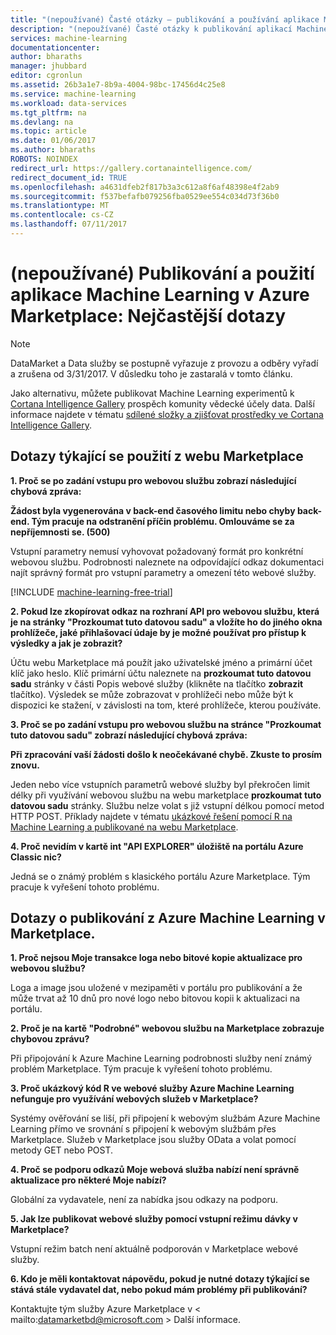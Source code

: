 ```yaml
---
title: "(nepoužívané) Časté otázky – publikování a používání aplikace Machine Learning v Azure Marketplace | Microsoft Docs"
description: "(nepoužívané) Časté otázky k publikování aplikací Machine Learning v Azure Marketplace"
services: machine-learning
documentationcenter: 
author: bharaths
manager: jhubbard
editor: cgronlun
ms.assetid: 26b3a1e7-8b9a-4004-98bc-17456d4c25e8
ms.service: machine-learning
ms.workload: data-services
ms.tgt_pltfrm: na
ms.devlang: na
ms.topic: article
ms.date: 01/06/2017
ms.author: bharaths
ROBOTS: NOINDEX
redirect_url: https://gallery.cortanaintelligence.com/
redirect_document_id: TRUE
ms.openlocfilehash: a4631dfeb2f817b3a3c612a8f6af48398e4f2ab9
ms.sourcegitcommit: f537befafb079256fba0529ee554c034d73f36b0
ms.translationtype: MT
ms.contentlocale: cs-CZ
ms.lasthandoff: 07/11/2017
---
```

# <a name="deprecated-publishing-and-using-machine-learning-apps-in-the-azure-marketplace-faq"></a>(nepoužívané) Publikování a použití aplikace Machine Learning v Azure Marketplace: Nejčastější dotazy

> [!NOTE]
> DataMarket a Data služby se postupně vyřazuje z provozu a odběry vyřadí a zrušena od 3/31/2017. V důsledku toho je zastaralá v tomto článku. 
> 
> Jako alternativu, můžete publikovat Machine Learning experimentů k [Cortana Intelligence Gallery](https://gallery.cortanaintelligence.com/) prospěch komunity vědecké účely data. Další informace najdete v tématu [sdílené složky a zjišťovat prostředky ve Cortana Intelligence Gallery](https://docs.microsoft.com/en-us/azure/machine-learning/machine-learning-gallery-how-to-use-contribute-publish).


## <a name="questions-about-consuming-from-marketplace"></a>Dotazy týkající se použití z webu Marketplace
**1. Proč se po zadání vstupu pro webovou službu zobrazí následující chybová zpráva:**

**Žádost byla vygenerována v back-end časového limitu nebo chyby back-end. Tým pracuje na odstranění příčin problému. Omlouváme se za nepříjemnosti se. (500)**

Vstupní parametry nemusí vyhovovat požadovaný formát pro konkrétní webovou službu. Podrobnosti naleznete na odpovídající odkaz dokumentaci najít správný formát pro vstupní parametry a omezení této webové služby.

[!INCLUDE [machine-learning-free-trial](../../includes/machine-learning-free-trial.md)]

**2. Pokud lze zkopírovat odkaz na rozhraní API pro webovou službu, která je na stránky "Prozkoumat tuto datovou sadu" a vložíte ho do jiného okna prohlížeče, jaké přihlašovací údaje by je možné používat pro přístup k výsledky a jak je zobrazit?**

Účtu webu Marketplace má použít jako uživatelské jméno a primární účet klíč jako heslo. Klíč primární účtu naleznete na **prozkoumat tuto datovou sadu** stránky v části Popis webové služby (klikněte na tlačítko **zobrazit** tlačítko). Výsledek se může zobrazovat v prohlížeči nebo může být k dispozici ke stažení, v závislosti na tom, které prohlížeče, kterou používáte.

**3. Proč se po zadání vstupu pro webovou službu na stránce "Prozkoumat tuto datovou sadu" zobrazí následující chybová zpráva:** 

**Při zpracování vaší žádosti došlo k neočekávané chybě. Zkuste to prosím znovu.**

Jeden nebo více vstupních parametrů webové služby byl překročen limit délky při využívání webovou službu na webu marketplace **prozkoumat tuto datovou sadu** stránky. Službu nelze volat s již vstupní délkou pomocí metod HTTP POST. Příklady najdete v tématu [ukázkové řešení pomocí R na Machine Learning a publikované na webu Marketplace](machine-learning-r-csharp-web-service-examples.md).

**4. Proč nevidím v kartě int "API EXPLORER" úložiště na portálu Azure Classic nic?** 

Jedná se o známý problém s klasického portálu Azure Marketplace. Tým pracuje k vyřešení tohoto problému. 

## <a name="questions-about-publishing-from-azure-machine-learning-on-marketplace"></a>Dotazy o publikování z Azure Machine Learning v Marketplace.
**1. Proč nejsou Moje transakce loga nebo bitové kopie aktualizace pro webovou službu?** 

Loga a image jsou uložené v mezipaměti v portálu pro publikování a že může trvat až 10 dnů pro nové logo nebo bitovou kopii k aktualizaci na portálu.

**2. Proč je na kartě "Podrobné" webovou službu na Marketplace zobrazuje chybovou zprávu?**

Při připojování k Azure Machine Learning podrobnosti služby není známý problém Marketplace. Tým pracuje k vyřešení tohoto problému.

**3. Proč ukázkový kód R ve webové služby Azure Machine Learning nefunguje pro využívání webových služeb v Marketplace?**

Systémy ověřování se liší, při připojení k webovým službám Azure Machine Learning přímo ve srovnání s připojení k webovým službám přes Marketplace. Služeb v Marketplace jsou služby OData a volat pomocí metody GET nebo POST. 

**4. Proč se podporu odkazů Moje webová služba nabízí není správně aktualizace pro některé Moje nabízí?**

Globální za vydavatele, není za nabídka jsou odkazy na podporu. 

**5. Jak lze publikovat webové služby pomocí vstupní režimu dávky v Marketplace?**

Vstupní režim batch není aktuálně podporován v Marketplace webové služby.

**6. Kdo je měli kontaktovat nápovědu, pokud je nutné dotazy týkající se stává stále vydavatel dat, nebo pokud mám problémy při publikování?**

Kontaktujte tým služby Azure Marketplace v < mailto:datamarketbd@microsoft.com > Další informace.

